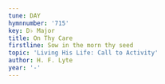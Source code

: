 ```yaml
---
tune: DAY
hymnnumber: '715'
key: D♭ Major
title: On Thy Care
firstline: Sow in the morn thy seed
topic: 'Living His Life: Call to Activity'
author: H. F. Lyte
year: '-'
---
```

